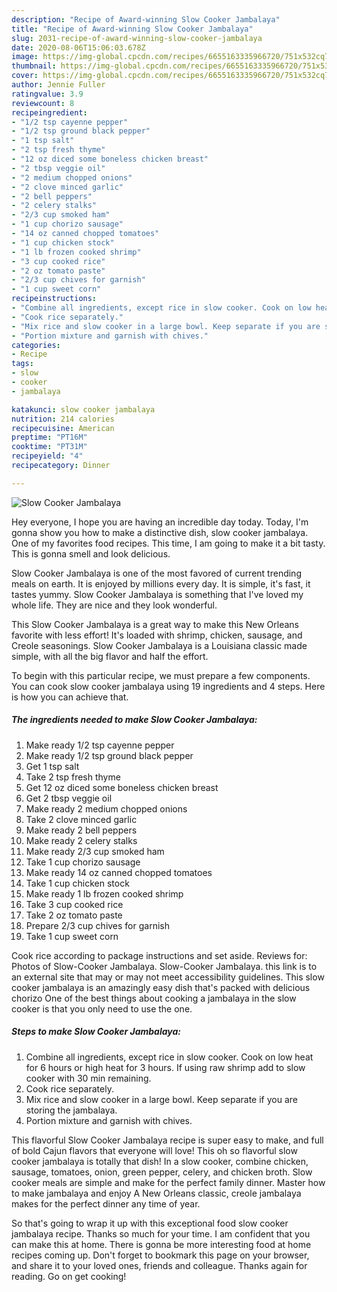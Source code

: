 ```yaml
---
description: "Recipe of Award-winning Slow Cooker Jambalaya"
title: "Recipe of Award-winning Slow Cooker Jambalaya"
slug: 2031-recipe-of-award-winning-slow-cooker-jambalaya
date: 2020-08-06T15:06:03.678Z
image: https://img-global.cpcdn.com/recipes/6655163335966720/751x532cq70/slow-cooker-jambalaya-recipe-main-photo.jpg
thumbnail: https://img-global.cpcdn.com/recipes/6655163335966720/751x532cq70/slow-cooker-jambalaya-recipe-main-photo.jpg
cover: https://img-global.cpcdn.com/recipes/6655163335966720/751x532cq70/slow-cooker-jambalaya-recipe-main-photo.jpg
author: Jennie Fuller
ratingvalue: 3.9
reviewcount: 8
recipeingredient:
- "1/2 tsp cayenne pepper"
- "1/2 tsp ground black pepper"
- "1 tsp salt"
- "2 tsp fresh thyme"
- "12 oz diced some boneless chicken breast"
- "2 tbsp veggie oil"
- "2 medium chopped onions"
- "2 clove minced garlic"
- "2 bell peppers"
- "2 celery stalks"
- "2/3 cup smoked ham"
- "1 cup chorizo sausage"
- "14 oz canned chopped tomatoes"
- "1 cup chicken stock"
- "1 lb frozen cooked shrimp"
- "3 cup cooked rice"
- "2 oz tomato paste"
- "2/3 cup chives for garnish"
- "1 cup sweet corn"
recipeinstructions:
- "Combine all ingredients, except rice in slow cooker. Cook on low heat for 6 hours or high heat for 3 hours. If using raw shrimp add to slow cooker with 30 min remaining."
- "Cook rice separately."
- "Mix rice and slow cooker in a large bowl. Keep separate if you are storing the jambalaya."
- "Portion mixture and garnish with chives."
categories:
- Recipe
tags:
- slow
- cooker
- jambalaya

katakunci: slow cooker jambalaya 
nutrition: 214 calories
recipecuisine: American
preptime: "PT16M"
cooktime: "PT31M"
recipeyield: "4"
recipecategory: Dinner

---
```



![Slow Cooker Jambalaya](https://img-global.cpcdn.com/recipes/6655163335966720/751x532cq70/slow-cooker-jambalaya-recipe-main-photo.jpg)

Hey everyone, I hope you are having an incredible day today. Today, I'm gonna show you how to make a distinctive dish, slow cooker jambalaya. One of my favorites food recipes. This time, I am going to make it a bit tasty. This is gonna smell and look delicious.

Slow Cooker Jambalaya is one of the most favored of current trending meals on earth. It is enjoyed by millions every day. It is simple, it's fast, it tastes yummy. Slow Cooker Jambalaya is something that I've loved my whole life. They are nice and they look wonderful.

This Slow Cooker Jambalaya is a great way to make this New Orleans favorite with less effort! It&#39;s loaded with shrimp, chicken, sausage, and Creole seasonings. Slow Cooker Jambalaya is a Louisiana classic made simple, with all the big flavor and half the effort.


To begin with this particular recipe, we must prepare a few components. You can cook slow cooker jambalaya using 19 ingredients and 4 steps. Here is how you can achieve that.

<!--inarticleads1-->

##### The ingredients needed to make Slow Cooker Jambalaya:

1. Make ready 1/2 tsp cayenne pepper
1. Make ready 1/2 tsp ground black pepper
1. Get 1 tsp salt
1. Take 2 tsp fresh thyme
1. Get 12 oz diced some boneless chicken breast
1. Get 2 tbsp veggie oil
1. Make ready 2 medium chopped onions
1. Take 2 clove minced garlic
1. Make ready 2 bell peppers
1. Make ready 2 celery stalks
1. Make ready 2/3 cup smoked ham
1. Take 1 cup chorizo sausage
1. Make ready 14 oz canned chopped tomatoes
1. Take 1 cup chicken stock
1. Make ready 1 lb frozen cooked shrimp
1. Take 3 cup cooked rice
1. Take 2 oz tomato paste
1. Prepare 2/3 cup chives for garnish
1. Take 1 cup sweet corn


Cook rice according to package instructions and set aside. Reviews for: Photos of Slow-Cooker Jambalaya. Slow-Cooker Jambalaya. this link is to an external site that may or may not meet accessibility guidelines. This slow cooker jambalaya is an amazingly easy dish that&#39;s packed with delicious chorizo One of the best things about cooking a jambalaya in the slow cooker is that you only need to use the one. 

<!--inarticleads2-->

##### Steps to make Slow Cooker Jambalaya:

1. Combine all ingredients, except rice in slow cooker. Cook on low heat for 6 hours or high heat for 3 hours. If using raw shrimp add to slow cooker with 30 min remaining.
1. Cook rice separately.
1. Mix rice and slow cooker in a large bowl. Keep separate if you are storing the jambalaya.
1. Portion mixture and garnish with chives.


This flavorful Slow Cooker Jambalaya recipe is super easy to make, and full of bold Cajun flavors that everyone will love! This oh so flavorful slow cooker jambalaya is totally that dish! In a slow cooker, combine chicken, sausage, tomatoes, onion, green pepper, celery, and chicken broth. Slow cooker meals are simple and make for the perfect family dinner. Master how to make jambalaya and enjoy A New Orleans classic, creole jambalaya makes for the perfect dinner any time of year. 

So that's going to wrap it up with this exceptional food slow cooker jambalaya recipe. Thanks so much for your time. I am confident that you can make this at home. There is gonna be more interesting food at home recipes coming up. Don't forget to bookmark this page on your browser, and share it to your loved ones, friends and colleague. Thanks again for reading. Go on get cooking!
